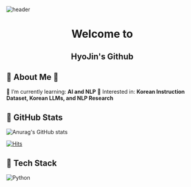 ![header](https://capsule-render.vercel.app/api?type=Venom&color=auto&height=300&section=header&text=Welcome%20to%20HyoJin's%20Github&fontSize=70)

<div align="center">
  
# Welcome to  
## HyoJin's Github

</div>


## 🤗 About Me 🤗
🔸 I’m currently learning: **AI and NLP**
🔹 Interested in: **Korean Instruction Dataset, Korean LLMs, and NLP Research**

## 📆 GitHub Stats
![Anurag's GitHub stats](https://github-readme-stats.vercel.app/api?username=HyoJin&show_icons=true&theme=onedark)

[![Hits](https://hits.seeyoufarm.com/api/count/incr/badge.svg?url=https%3A%2F%2Fgithub.com%2FHyoJin112&count_bg=%230058E1&title_bg=%230055A2&icon=&icon_color=%23E7E7E7&title=hits&edge_flat=false)](https://hits.seeyoufarm.com)

## 🚀 Tech Stack
![Python](https://img.shields.io/badge/Python-3776AB?style=flat-square&logo=Python&logoColor=white)


